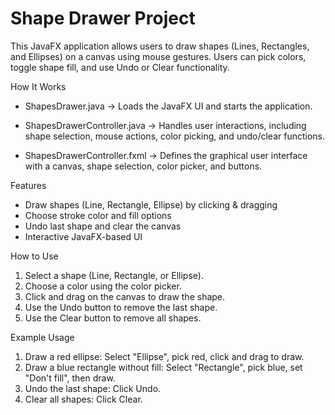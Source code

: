 # Shape Drawer Project

This JavaFX application allows users to draw shapes (Lines, Rectangles, and Ellipses) on a canvas using mouse gestures. Users can pick colors, toggle shape fill, and use Undo or Clear functionality.

How It Works

* ShapesDrawer.java → Loads the JavaFX UI and starts the application.

* ShapesDrawerController.java → Handles user interactions, including shape selection, mouse actions, color picking, and undo/clear functions.

* ShapesDrawerController.fxml → Defines the graphical user interface with a canvas, shape selection, color picker, and buttons.

Features
- Draw shapes (Line, Rectangle, Ellipse) by clicking & dragging
- Choose stroke color and fill options
- Undo last shape and clear the canvas
- Interactive JavaFX-based UI

How to Use
1. Select a shape (Line, Rectangle, or Ellipse).
2. Choose a color using the color picker.
3. Click and drag on the canvas to draw the shape.
4. Use the Undo button to remove the last shape.
5. Use the Clear button to remove all shapes.

Example Usage
1. Draw a red ellipse: Select "Ellipse", pick red, click and drag to draw.
2. Draw a blue rectangle without fill: Select "Rectangle", pick blue, set "Don't fill", then draw.
3. Undo the last shape: Click Undo.
4. Clear all shapes: Click Clear.

